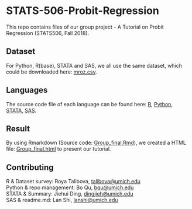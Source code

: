# STATS-506-Probit-Regression

This repo contains files of our  group project - A Tutorial on Probit Regression (STATS506, Fall 2018).

## Dataset
For Python, R(base), STATA and SAS, we all use the same dataset, which could be downloaded here: [mroz.csv](https://vincentarelbundock.github.io/Rdatasets/csv/carData/Mroz.csv).    

## Languages 
The source code file of each language can be found here:
[R](https://github.com/boboququ/STATS-506-Probit-Regression/blob/master/R/Group_project.R),
[Python](https://github.com/boboququ/STATS-506-Probit-Regression/blob/master/Python/probit_regression.py),
[STATA](https://github.com/boboququ/STATS-506-Probit-Regression/blob/master/Stata/Stata_probit.do),
[SAS](https://github.com/boboququ/STATS-506-Probit-Regression/blob/master/SAS/mroz_ls.sas).

## Result
By using Rmarkdown (Source code: [Group_final.Rmd](https://github.com/boboququ/STATS-506-Probit-Regression/blob/master/Group_Final.Rmd)), we created a HTML file: [Group_final.html](https://github.com/boboququ/STATS-506-Probit-Regression/blob/master/Group_Final.html) to present our tutorial.

## Contributing
R & Dataset survey: Roya Talibova, <talibova@umich.edu>   
Python & repo management: Bo Qu, <bqu@umich.edu>   
STATA & Summary: Jiehui Ding, <dingjieh@umich.edu>   
SAS & readme.md: Lan Shi, <lanshi@umich.edu>   
